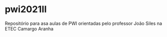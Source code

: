 # pwi2021II
Repositório para asa aulas de PWI orientadas pelo professor João Siles na ETEC Camargo Aranha
